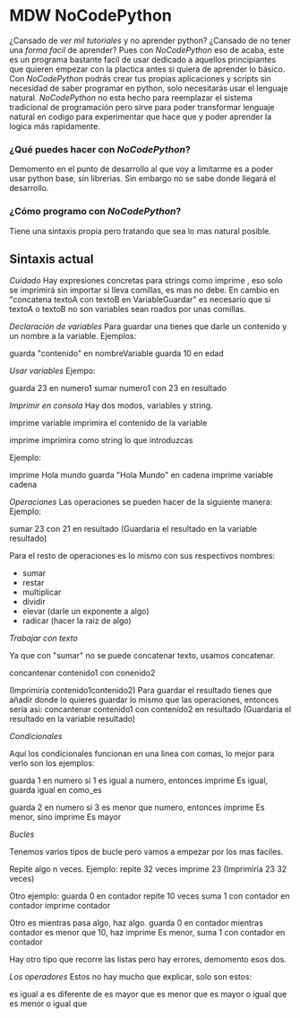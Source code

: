 # MDW NoCodePython
¿Cansado de *ver mil tutoriales* y no aprender python?
 ¿Cansado de no tener una *forma facil* de aprender?
Pues con *NoCodePython*  eso de acaba, este es un programa bastante facil de usar dedicado a aquellos principiantes que quieren empezar con la plactica antes si quiera de aprender lo básico.
Con *NoCodePython* podrás crear tus propias aplicaciones y scripts sin necesidad de saber programar en python, solo necesitarás usar el lenguaje natural.
*NoCodePython* no esta hecho para reemplazar el sistema tradicional de programación pero sirve para poder transformar lenguaje natural en codigo para experimentar que hace que y poder aprender la logica más rapidamente.
### ¿Qué puedes hacer con *NoCodePython*?
Demomento en el punto de desarrollo al que voy a limitarme es a poder usar python base, sin librerias. Sin embargo no se sabe donde llegará el desarrollo.
### ¿Cómo programo con *NoCodePython*?
Tiene una sintaxis propia pero tratando que sea lo mas natural posible.
## Sintaxis actual

*Cuidado*
Hay expresiones concretas para strings como imprime <texto a imprimir>, eso solo se imprimirá sin importar si lleva comillas, es mas no debe.
En cambio en "concatena textoA con textoB en VariableGuardar" es necesario que si textoA o textoB no son variables sean roados por unas comillas.

*Declaración de variables*
Para guardar una tienes que darle un contenido y un nombre a la variable.
Ejemplos:

guarda "contenido" en nombreVariable
guarda 10 en edad

*Usar variables*
Ejempo:

guarda 23 en numero1
sumar numero1 con 23 en resultado

*Imprimir en consola*
Hay dos modos, variables y string.

imprime variable 
imprimira el contenido de la variable

imprime 
imprimira como string lo que introduzcas

Ejemplo:

imprime Hola mundo
guarda "Hola Mundo" en cadena
imprime variable cadena

*Operaciones*
Las operaciones se pueden hacer de la siguiente manera:
Ejemplo:

sumar 23 con 21 en resultado
(Guardaria el resultado en la variable resultado)

Para el resto de operaciones es lo mismo con sus respectivos nombres:
- sumar
- restar
- multiplicar 
- dividir 
- elevar (darle un exponente a algo)
- radicar (hacer la raiz de algo)

*Trabajar con texto*

Ya que con "sumar" no se puede concatenar texto, usamos concatenar.

concantenar contenido1 con conenido2

(Imprimiría contenido1contenido2)
Para guardar el resultado tienes que añadir donde lo quieres guardar lo mismo que las operaciones, entonces sería asi:
concantenar contenido1 con contenido2 en resultado
(Guardaria el resultado en la variable resultado)

*Condicionales*

Aquí los condicionales funcionan en una linea con comas, lo mejor para verlo son los ejemplos:

guarda 1 en numero
si 1 es igual a numero, entonces imprime Es igual, guarda igual en como_es

guarda 2 en numero
si 3 es menor que numero, entonces imprime Es menor, sino imprime Es mayor

*Bucles*

Tenemos varios tipos de bucle pero vamos a empezar por los mas faciles.

Repite algo n veces.
Ejemplo:
repite 32 veces imprime 23
(Imprimiría 23 32 veces)

Otro ejemplo:
guarda 0 en contador
repite 10 veces suma 1 con contador en contador
imprime contador

Otro es mientras pasa algo, haz algo.
guarda 0 en contador
mientras contador es menor que 10, haz imprime Es menor, suma 1 con contador en contador

Hay otro tipo que recorre las listas pero hay errores, demomento esos dos.

*Los operadores*
Estos no hay mucho que explicar, solo son estos:

es igual a
es diferente de 
es mayor que 
es menor que 
es mayor o igual que 
es menor o igual que  